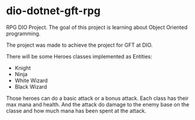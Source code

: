 # dio-dotnet-gft-rpg

RPG DIO Project.
The goal of this project is learning about Object Oriented programming.

The project was made to achieve the project for GFT at DIO.

There will be some Heroes classes implemented as Entities:
 - Knight
 - Ninja
 - White Wizard
 - Black Wizard

Those heroes can do a basic attack or a bonus attack.
Each class has their max mana and health. And the attack do damage to the enemy base on the classe and how much mana has been spent at the attack.
